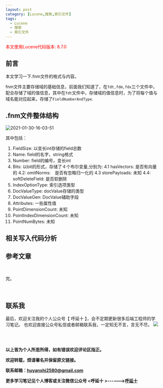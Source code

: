 ```yaml
---
layout: post
category: [Lucene,搜索,索引文件]
tags:
  - Lucene
  - 搜索
  - 索引文件
---
```


<font color="red">本文使用Lucene代码版本: 8.7.0</font>

## 前言

本文学习一下.fnm文件的格式与内容。

fnm文件主要存储域的基础信息，前面我们知道了，在`fdt,fdm,fdx`三个文件中，配合存储了域的值信息，其中在`fdt`文件中，存储域的值信息时，为了将每个值与域名能对应起来，存储了`FieldNumberAndType`. 



## .fnm文件整体结构

![2021-01-30-16-03-51](http://img.couplecoders.tech/2021-01-30-16-03-51.png)

其中包括：


1. FieldSize: 以变长int存储的field总数
2. Name: field的名字，string格式
3. Number: field的编号，变长int
4. Bits: 以bit的形式，存储了４个布尔变量,分别为:
    4.1 hasVectors: 是否有向量的
    4.2: omitNorms:　是否有忽略归一化的
    4.3 storePayloads: 未知
    4.4: softDeleteField:  是否软删除
5. IndexOptionType: 索引选项类型
6. DocValueType: docValue存储的类型
7. DocValueGen: DocValue辅助字段
8. Attributes: 一些属性值
9. PointDimensionCount: 未知
10. PointIndexDimensionCount: 未知
11. PointNumBytes: 未知

## 相关写入代码分析





## 参考文章


<br>


完。
<br>
<br>
<br>


## 联系我
最后，欢迎关注我的个人公众号【 呼延十 】，会不定期更新很多后端工程师的学习笔记。
也欢迎直接公众号私信或者邮箱联系我，一定知无不言，言无不尽。
![](http://img.couplecoders.tech/%E6%89%AB%E7%A0%81_%E6%90%9C%E7%B4%A2%E8%81%94%E5%90%88%E4%BC%A0%E6%92%AD%E6%A0%B7%E5%BC%8F-%E6%A0%87%E5%87%86%E8%89%B2%E7%89%88.png)


<br>
<br>




**以上皆为个人所思所得，如有错误欢迎评论区指正。**


**欢迎转载，烦请署名并保留原文链接。**


**联系邮箱：huyanshi2580@gmail.com**


**更多学习笔记见个人博客或关注微信公众号 &lt;呼延十 &gt;------><a href="{{ site.baseurl }}/">呼延十</a>**